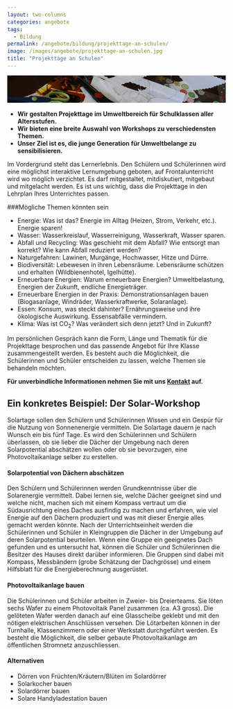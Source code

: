 ```yaml
---
layout: two-columns
categories: angebote
tags:
  - Bildung
permalink: /angebote/bildung/projekttage-an-schulen/
image: /images/angebote/projekttage-an-schulen.jpg
title: "Projekttage an Schulen"
---
```

<div class=angebot-top-wide"><img title="Projekttage an Schulen" src="/images/angebote/projekttage-an-schulen_sub.jpg"></div>

- **Wir gestalten Projekttage im Umweltbereich für Schulklassen aller Altersstufen.**
- **Wir bieten eine breite Auswahl von Workshops zu verschiedensten Themen.**
- **Unser Ziel ist es, die junge Generation für Umweltbelange zu sensibilisieren.**

Im Vordergrund steht das Lernerlebnis. Den Schülern und Schülerinnen wird eine möglichst interaktive Lernumgebung geboten, auf Frontalunterricht wird wo möglich verzichtet. Es darf mitgestaltet, mitdiskutiert, mitgebaut und mitgelacht werden. Es ist uns wichtig, dass die Projekttage in den Lehrplan Ihres Unterrichtes passen.

###Mögliche Themen könnten sein

- Energie: Was ist das? Energie im Alltag (Heizen, Strom, Verkehr, etc.). Energie sparen!
- Wasser: Wasserkreislauf, Wasserreinigung, Wasserkraft, Wasser sparen.
- Abfall und Recycling: Was geschieht mit dem Abfall? Wie entsorgt man korrekt? Wie kann Abfall reduziert werden?
- Naturgefahren: Lawinen, Murgänge, Hochwasser, Hitze und Dürre.
- Biodiversität: Lebewesen in ihren Lebensräume. Lebensräume schützen und erhalten (Wildbienenhotel, Igelhütte).
- Erneuerbare Energien: Warum erneuerbare Energien? Umweltbelastung, Energien der Zukunft, endliche Energieträger.
- Erneuerbare Energien in der Praxis: Demonstrationsanlagen bauen (Biogasanlage, Windräder, Wasserkraftwerke, Solaranlage).
- Essen: Konsum, was steckt dahinter? Ernährungsweise und ihre ökologische Auswirkung. Essensabfälle vermindern.
- Klima: Was ist CO<sub>2</sub>? Was verändert sich denn jetzt? Und in Zukunft?

Im persönlichen Gespräch kann die Form, Länge und Thematik für die Projekttage besprochen und das passende Angebot für Ihre Klasse zusammengestellt werden. Es besteht auch die Möglichkeit, die Schülerinnen und Schüler entscheiden zu lassen, welche Themen sie behandeln möchten.

**Für unverbindliche Informationen nehmen Sie mit uns [Kontakt](/ueber-uns/kontakt/) auf.**

<div class="panel">
<h2>Ein konkretes Beispiel: Der Solar-Workshop</h2>

<p>Solartage sollen den Schülern und Schülerinnen Wissen und ein Gespür für die Nutzung von Sonnenenergie vermitteln. Die Solartage dauern je nach Wunsch ein bis fünf Tage. Es wird den Schülerinnen und Schülern überlassen, ob sie lieber die Dächer der Umgebung nach deren Solarpotential abschätzen wollen oder ob sie bevorzugen, eine Photovoltaikanlage selber zu erstellen.</p>

<h4>Solarpotential von Dächern abschätzen</h4>

<p>Den Schülern und Schülerinnen werden Grundkenntnisse über die Solarenergie vermittelt. Dabei lernen sie, welche Dächer geeignet sind und welche nicht, machen sich mit einem Kompass vertraut um die Südausrichtung eines Daches ausfindig zu machen und erfahren, wie viel Energie auf den Dächern produziert und was mit dieser Energie alles gemacht werden könnte. Nach der Unterrichtseinheit werden die Schülerinnen und Schüler in Kleingruppen die Dächer in der Umgebung auf deren Solarpotential beurteilen. Wenn eine Gruppe ein geeignetes Dach gefunden und es untersucht hat, können die Schüler und Schülerinnen die Besitzer des Hauses direkt darüber informieren. Die Gruppen sind dabei mit Kompass, Messbändern (grobe Schätzung der Dachgrösse) und einem Hilfsblatt für die Energieberechnung ausgerüstet.</p>

<h4>Photovoltaikanlage bauen</h4>

<p>Die Schülerinnen und Schüler arbeiten in Zweier- bis Dreierteams. Sie löten sechs Wafer zu einem Photovoltaik Panel zusammen (ca. A3 gross). Die gelöteten Wafer werden danach auf eine Glasscheibe geklebt und mit den nötigen elektrischen Anschlüssen versehen. Die Lötarbeiten können in der Turnhalle, Klassenzimmern oder einer Werkstatt durchgeführt werden. Es besteht die Möglichkeit, die selber gebaute Photovoltaikanlage am öffentlichen Stromnetz anzuschliessen.</p>

<h4>Alternativen</h4>

<ul>
<li>Dörren von Früchten/Kräutern/Blüten im Solardörrer</li>
<li>Solarkocher bauen</li>
<li>Solardörrer bauen</li>
<li>Solare Handyladestation bauen</li>
</ul>
</div>
